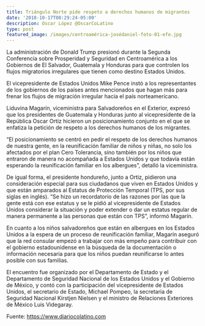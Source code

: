 ```yaml
---
title: Triángulo Norte pide respeto a derechos humanos de migrantes
date: '2018-10-17T08:29:24-05:00'
description: Oscar López @OscarCoLatino
type: post
featured_image: /images/centroamérica-josédaniel-foto-01-efe.jpg
---
```

La administración de Donald Trump presionó durante la Segunda Conferencia sobre Prosperidad y Seguridad en Centroamérica a los Gobiernos de El Salvador, Guatemala y Honduras para que controlen los flujos migratorios irregulares que tienen como destino Estados Unidos.

El vicepresidente de Estados Unidos Mike Pence instó a los representantes de los gobiernos de los países antes mencionados que hagan más para frenar los flujos de migración irregular hacia el país norteamericano.

Liduvina Magarín, viceministra para Salvadoreños en el Exterior, expresó que los presidentes de Guatemala y Honduras junto al vicepresidente de la República Oscar Ortiz hicieron un posicionamiento conjunto en el que se enfatiza la petición de respeto a los derechos humanos de los migrantes.

“El posicionamiento se centró en pedir el respeto de los derechos humanos de nuestra gente, en la reunificación familiar de niños y niñas, no solo los afectados por el plan Cero Tolerancia, sino también por los niños que entraron de manera no acompañada a Estados Unidos y que todavía están esperando la reunificación familiar en los albergues”, detalló la viceministra.

De igual forma, el presidente hondureño, junto a Ortiz, pidieron una consideración especial para sus ciudadanos que viven en Estados Unidos y que están amparados al Estatus de Protección Temporal (TPS, por sus siglas en inglés). “Se hizo un recordatorio de las razones por las que la gente está con ese estatus y se le pidió al vicepresidente de Estados Unidos considerar la situación y poder extender o dar un estatus regular de manera permanente a las personas que están con TPS”, informó Magarín.

En cuanto a los niños salvadoreños que están en albergues en los Estados Unidos a la espera de un proceso de reunificación familiar, Magarín aseguró que la red consular empezó a trabajar con más empeño para contribuir con el gobierno estadounidense en la búsqueda de la documentación o información necesaria para que los niños puedan reunificarse lo antes posible con sus familias.

El encuentro fue organizado por el Departamento de Estado y el Departamento de Seguridad Nacional de los Estados Unidos y el Gobierno de México, y contó con la participación del vicepresidente de Estados Unidos, el secretario de Estado, Michael Pompeo, la secretaria de Seguridad Nacional Kirstjen Nielsen y el ministro de Relaciones Exteriores de México Luis Videgaray.

Fuente: https://www.diariocolatino.com
